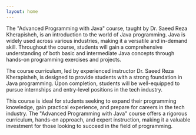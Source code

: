 ```yaml
---
layout: home
---
```


The "Advanced Programming with Java" course, taught by Dr. Saeed Reza Kherapisheh, is an introduction to the world of Java programming. Java is widely used across various industries, making it a versatile and in-demand skill. Throughout the course, students will gain a comprehensive understanding of both basic and intermediate Java concepts through hands-on programming exercises and projects.

The course curriculum, led by experienced instructor Dr. Saeed Reza Kherapisheh, is designed to provide students with a strong foundation in Java programming. Upon completion, students will be well-equipped to pursue internships and entry-level positions in the tech industry.

This course is ideal for students seeking to expand their programming knowledge, gain practical experience, and prepare for careers in the tech industry. The "Advanced Programming with Java" course offers a rigorous curriculum, hands-on approach, and expert instruction, making it a valuable investment for those looking to succeed in the field of programming.